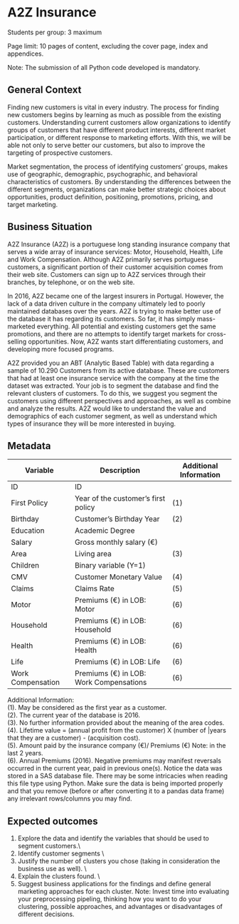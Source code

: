 # A2Z Insurance
Students per group: 3 maximum

Page limit: 10 pages of content, excluding the cover page, index and appendices.

Note: The submission of all Python code developed is mandatory.

## General Context
Finding new customers is vital in every industry. The process for finding new customers begins by learning as much as possible from the existing customers. Understanding current customers allow organizations to identify groups of customers that have different product interests, different market participation, or different response to marketing efforts. With this, we will be able not only to serve better our customers, but also to improve the targeting of prospective customers.

Market segmentation, the process of identifying customers’ groups, makes use of geographic, demographic, psychographic, and behavioral characteristics of customers. By understanding the differences between the different segments, organizations can make better strategic choices about opportunities, product definition, positioning, promotions, pricing, and target marketing.

## Business Situation
A2Z Insurance (A2Z) is a portuguese long standing insurance company that serves a wide array of insurance services: Motor, Household, Health, Life and Work Compensation. Although A2Z primarily serves portuguese customers, a significant portion of their customer acquisition comes from their web site. Customers can sign up to A2Z services through their branches, by telephone, or on the web site.

In 2016, A2Z became one of the largest insurers in Portugal. However, the lack of a data driven culture in the company ultimately led to poorly maintained databases over the years. A2Z is trying to make better use of the database it has regarding its customers. So far, it has simply mass-marketed everything. All potential and existing customers get the same promotions, and there are no attempts to identify target markets for cross-selling opportunities. Now, A2Z wants start differentiating customers, and developing more focused programs.

A2Z provided you an ABT (Analytic Based Table) with data regarding a sample of 10.290 Customers from its active database. These are customers that had at least one insurance service with the company at the time the dataset was extracted. Your job is to segment the database and find the relevant clusters of customers. To do this, we suggest you segment the customers using different perspectives and approaches, as well as combine and analyze the results. A2Z would like to understand the value and demographics of each customer segment, as well as understand which types of insurance they will be more interested in buying.

## Metadata
| Variable	| Description |	Additional Information |
| -- | --| --| 
| ID | ID |  |	
| First Policy	| Year of the customer’s first policy |	(1)|
| Birthday | Customer’s Birthday Year|	(2)|
| Education	| Academic Degree	| |
| Salary|	Gross monthly salary  (€)| |	
| Area|	Living area| 	(3)|
| Children| 	Binary variable (Y=1)|	
| CMV	|Customer Monetary Value	|(4)|
| Claims|	Claims Rate|	(5)|
| Motor	|Premiums (€) in LOB: Motor|	(6)|
|Household|	Premiums (€) in LOB: Household|	(6)|
|Health	|Premiums (€) in LOB: Health|	(6)|
|Life	|Premiums (€) in LOB: Life|	(6)|
|Work Compensation|	Premiums (€) in LOB: Work Compensations|	(6)|

Additional Information: \
(1). May be considered as the first year as a customer. \
(2). The current year of the database is 2016.   
(3). No further information provided about the meaning of the area codes.\
(4). Lifetime value = (annual profit from the customer) X (number of |years that they are a customer) - (acquisition cost). \
(5). Amount paid by the insurance company (€)/ Premiums (€) Note: in the last 2 years. \
(6). Annual Premiums (2016). Negative premiums may manifest reversals occurred in the current year, paid in previous one(s).
Notice the data was stored in a SAS database file. There may be some intricacies when reading this file type using Python. Make sure the data is being imported properly and that you remove (before or after converting it to a pandas data frame) any irrelevant rows/columns you may find.

## Expected outcomes
1. Explore the data and identify the variables that should be used to segment customers.\
2. Identify customer segments \
3. Justify the number of clusters you chose (taking in consideration the business use as well). \
4. Explain the clusters found. \
5. Suggest business applications for the findings and define general marketing approaches for each cluster.
Note: Invest time into evaluating your preprocessing pipeling, thinking how you want to do your clustering, possible approaches, and advantages or disadvantages of different decisions.
